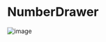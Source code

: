 # NumberDrawer
![image](https://user-images.githubusercontent.com/100019943/193427763-a7666ef4-ed45-4441-b3d2-1069cf1acc75.png)
